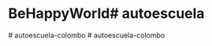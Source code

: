# BeHappyWorld#   a u t o e s c u e l a  
 #   a u t o e s c u e l a - c o l o m b o  
 #   a u t o e s c u e l a - c o l o m b o  
 